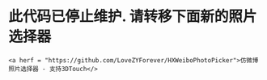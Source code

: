 # 此代码已停止维护. 请转移下面新的照片选择器

    <a herf = "https://github.com/LoveZYForever/HXWeiboPhotoPicker">仿微博照片选择器 - 支持3DTouch</>

